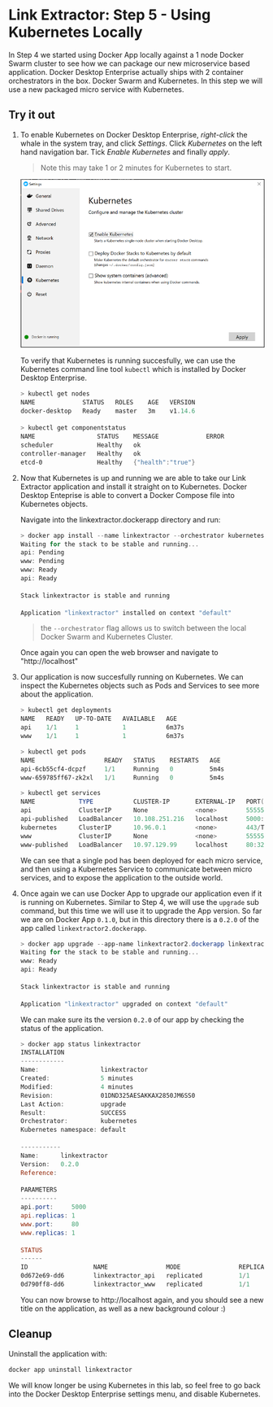 # Link Extractor: Step 5 - Using Kubernetes Locally

In Step 4 we started using Docker App locally against a 1 node Docker Swarm
cluster to see how we can package our new microservice based application. Docker
Desktop Enterprise actually ships with 2 container orchestrators in the box.
Docker Swarm and Kubernetes. In this step we will use a new packaged micro
service with Kubernetes.

## Try it out

1) To enable Kubernetes on Docker Desktop Enterprise, *right-click* the whale in
   the system tray, and click *Settings*. Click *Kubernetes* on the left hand
   navigation bar. Tick *Enable Kubernetes* and finally *apply*.
   
   > Note this may take 1 or 2 minutes for Kubernetes to start.
   
     ![]( ./images/image1.png)
   
   To verify that Kubernetes is running succesfully, we can use the Kubernetes
   command line tool `kubectl` which is installed by Docker Desktop Enterprise.
   
   ```powershell
   > kubectl get nodes
   NAME             STATUS   ROLES    AGE   VERSION
   docker-desktop   Ready    master   3m    v1.14.6
   
   > kubectl get componentstatus
   NAME                 STATUS    MESSAGE             ERROR
   scheduler            Healthy   ok
   controller-manager   Healthy   ok
   etcd-0               Healthy   {"health":"true"}
   ```

2) Now that Kubernetes is up and running we are able to take our Link Extractor
   application and install it straight on to Kubernetes. Docker Desktop
   Enteprise is able to convert a Docker Compose file into Kubernetes objects.

   Navigate into the linkextractor.dockerapp directory and run:

   ```powershell
   > docker app install --name linkextractor --orchestrator kubernetes .
   Waiting for the stack to be stable and running...
   api: Pending
   www: Pending
   www: Ready
   api: Ready
   
   Stack linkextractor is stable and running
   
   Application "linkextractor" installed on context "default"
   ```
   
   > the `--orchestrator` flag allows us to switch between the local Docker
   > Swarm and Kubernetes Cluster.

   Once again you can open the web browser and navigate to "http://localhost"

3) Our application is now succesfully running on Kubernetes. We can inspect the
   Kubernetes objects such as Pods and Services to see more about the
   application.

   ```powershell
   > kubectl get deployments
   NAME   READY   UP-TO-DATE   AVAILABLE   AGE
   api    1/1     1            1           6m37s
   www    1/1     1            1           6m37s
   ```

   ```powershell
   > kubectl get pods 
   NAME                   READY   STATUS    RESTARTS   AGE
   api-6cb55cf4-dcpzf     1/1     Running   0          5m4s
   www-659785ff67-zk2xl   1/1     Running   0          5m4s
   ```

   ```powershell
   > kubectl get services
   NAME            TYPE           CLUSTER-IP       EXTERNAL-IP   PORT(S)          AGE
   api             ClusterIP      None             <none>        55555/TCP        5m24s
   api-published   LoadBalancer   10.108.251.216   localhost     5000:30494/TCP   5m24s
   kubernetes      ClusterIP      10.96.0.1        <none>        443/TCP          10m
   www             ClusterIP      None             <none>        55555/TCP        5m24s
   www-published   LoadBalancer   10.97.129.99     localhost     80:32330/TCP     5m24s
   ```

   We can see that a single pod has been deployed for each micro service, and
   then using a Kubernetes Service to communicate between micro services, and to
   expose the application to the outside world.

4) Once again we can use Docker App to upgrade our application even if it is
   running on Kubernetes. Similar to Step 4, we will use the `upgrade` sub
   command, but this time we will use it to upgrade the App version. So far we
   are on Docker App `0.1.0`, but in this directory there is a `0.2.0` of the
   app called `linkextractor2.dockerapp`.

   ```powershell
   > docker app upgrade --app-name linkextractor2.dockerapp linkextractor
   Waiting for the stack to be stable and running...
   www: Ready
   api: Ready
   
   Stack linkextractor is stable and running
   
   Application "linkextractor" upgraded on context "default"
   ```

   We can make sure its the version `0.2.0` of our app by checking the status of
   the application.

   ```powershell
   > docker app status linkextractor
   INSTALLATION
   ------------
   Name:                 linkextractor
   Created:              5 minutes
   Modified:             4 minutes
   Revision:             01DND325AESAKKAX2850JM6SS0
   Last Action:          upgrade
   Result:               SUCCESS
   Orchestrator:         kubernetes
   Kubernetes namespace: default
   
   -----------
   Name:      linkextractor
   Version:   0.2.0
   Reference:
   
   PARAMETERS
   ----------
   api.port:     5000
   api.replicas: 1
   www.port:     80
   www.replicas: 1
   
   STATUS
   ------
   ID                  NAME                MODE                REPLICAS            IMAGE                               PORTS
   0d672e69-dd6        linkextractor_api   replicated          1/1                 ollypom/ee-templates-api:step4-v1   *:5000->5000/tcp
   0d790ff8-dd6        linkextractor_www   replicated          1/1                 ollypom/ee-templates-web:step4-v2   *:80->80/tcp
   ```

   You can now browse to http://localhost again, and you should see a new title
   on the application, as well as a new background colour :)

## Cleanup

Uninstall the application with:

```powershell
docker app uninstall linkextractor
```

We will know longer be using Kubernetes in this lab, so feel free to go back
into the Docker Desktop Enterprise settings menu, and disable Kubernetes.